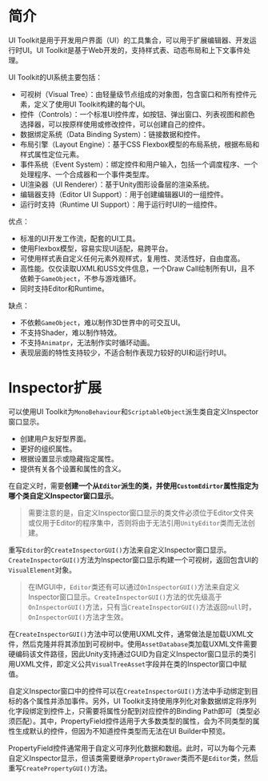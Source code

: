 # 简介

UI Toolkit是用于开发用户界面（UI）的工具集合，可以用于扩展编辑器、开发运行时UI。UI Toolkit是基于Web开发的，支持样式表、动态布局和上下文事件处理。

UI Toolkit的UI系统主要包括：

- 可视树（Visual Tree）：由轻量级节点组成的对象图，包含窗口和所有控件元素，定义了使用UI Toolkit构建的每个UI。
- 控件（Controls）：一个标准UI控件库，如按钮、弹出窗口、列表视图和颜色选择器，可以按原样使用或修改控件，可以创建自己的控件。
- 数据绑定系统（Data Binding System）：链接数据和控件。
- 布局引擎（Layout Engine）：基于CSS Flexbox模型的布局系统，根据布局和样式属性定位元素。
- 事件系统（Event System）：绑定控件和用户输入，包括一个调度程序、一个处理程序、一个合成器和一个事件类型库。
- UI渲染器（UI Renderer）：基于Unity图形设备层的渲染系统。
- 编辑器支持（Editor UI Support）：用于创建编辑器UI的一组控件。
- 运行时支持（Runtime UI Support）：用于运行时UI的一组控件。

优点：

- 标准的UI开发工作流，配套的UI工具。
- 使用Flexbox模型，容易实现UI适配，易跨平台。
- 可使用样式表自定义任何元素外观样式，复用性、灵活性好，自由度高。
- 高性能。仅仅读取UXML和USS文件信息，一个Draw Call绘制所有UI，且不依赖于`GameObject`，不参与游戏循环。
- 同时支持Editor和Runtime。

缺点：

- 不依赖`GameObject`，难以制作3D世界中的可交互UI。
- 不支持Shader，难以制作特效。
- 不支持`Animatpr`，无法制作实时循环动画。
- 表现层面的特性支持较少，不适合制作表现力较好的UI和运行时UI。

# Inspector扩展

可以使用UI Toolkit为`MonoBehaviour`和`ScriptableObject`派生类自定义Inspector窗口显示。

- 创建用户友好型界面。
- 更好的组织属性。
- 根据设置显示或隐藏指定属性。
- 提供有关各个设置和属性的含义。

在自定义时，需要**创建一个从`Editor`派生的类，并使用`CustomEdirtor`属性指定为哪个类自定义Inspector窗口显示**。

> 需要注意的是，自定义Inspector窗口显示的类文件必须位于Editor文件夹或仅用于Editor的程序集中，否则将由于无法引用`UnityEditor`类而无法创建。

重写`Editor`的`CreateInspectorGUI()`方法来自定义Inspector窗口显示。`CreateInspectorGUI()`方法为Inspector窗口显示构建一个可视树，返回包含UI的`VisualElement`对象。

> 在IMGUI中，`Editor`类还有可以通过`OnInspectorGUI()`方法来自定义Inspector窗口显示。`CreateInspectorGUI()`方法的优先级高于`OnInspectorGUI()`方法，只有当`CreateInspectorGUI()`方法返回`null`时，`OnInspectorGUI()`方法才生效。

在`CreateInspectorGUI()`方法中可以使用UXML文件，通常做法是加载UXML文件，然后克隆并将其添加到可视树中。使用`AssetDatabase`类加载UXML文件需要硬编码该文件路径，因此Unity支持通过GUID为自定义Inspector窗口显示的类引用UXML文件，即定义公共`VisualTreeAsset`字段并在类的Inspector窗口中赋值。

自定义Inspector窗口中的控件可以在`CreateInspectorGUI()`方法中手动绑定到目标的各个属性并添加事件。另外，UI Toolkit支持使用序列化对象数据绑定将序列化字段绑定到控件上，只需要将属性分配到对应控件的Binding Path即可（类型必须匹配）。其中，PropertyField控件适用于大多数类型的属性，会为不同类型的属性生成默认的控件，但因为不知道控件类型而无法在UI Builder中预览。

PropertyField控件通常用于自定义可序列化数据和数组。此时，可以为每个元素自定义Inspector显示，但该类需要继承`PropertyDrawer`类而不是`Editor`类，然后重写`CreatePropertyGUI()`方法。
